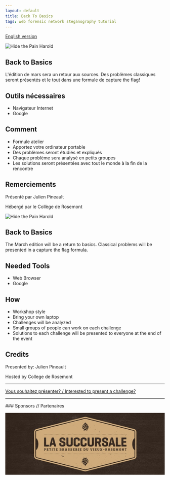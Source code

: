 ```yaml
---
layout: default
title: Back To Basics
tags: web forensic network steganography tutorial
---
```


[English version](#english)

![Hide the Pain Harold](http://i.imgur.com/qL7xRVZ.png)

## Back to Basics

L'édition de mars sera un retour aux sources. Des problèmes classiques seront
présentés et le tout dans une formule de capture the flag!

## Outils nécessaires

* Navigateur Internet
* Google

## Comment

* Formule atelier
* Apportez votre ordinateur portable
* Des problèmes seront étudiés et expliqués
* Chaque problème sera analysé en petits groupes
* Les solutions seront présentées avec tout le monde à la fin de la rencontre

## Remerciements

Présenté par Julien Pineault

Hébergé par le Collège de Rosemont

<a id="english"></a>

![Hide the Pain Harold](http://i.imgur.com/qL7xRVZ.png)

## Back to Basics

The March edition will be a return to basics. Classical problems will
be presented in a capture the flag formula.

## Needed Tools

* Web Browser
* Google

## How

* Workshop style
* Bring your own laptop
* Challenges will be analyzed
* Small groups of people can work on each challenge
* Solutions to each challenge will be presented to everyone at the end of the event

## Credits

Presented by: Julien Pineault

Hosted by College de Rosemont

<hr/>

[Vous souhaitez présenter? / Interested to present a challenge?](https://github.com/montrehack/montrehack.github.com/wiki/Present-at-Montrehack)

<hr/>
### Sponsors // Partenaires

[![La Succursale](/images/sponsor_succursale.jpg)](http://lasuccursale.com/)
